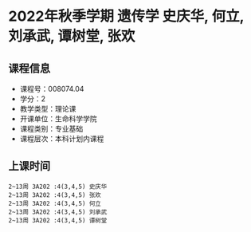 # 2022年秋季学期 遗传学 史庆华, 何立, 刘承武, 谭树堂, 张欢






## 课程信息

- 课程号：008074.04
- 学分：2
- 教学类型：理论课
- 开课单位：生命科学学院
- 课程类别：专业基础
- 课程层次：本科计划内课程

## 上课时间

```
2~13周 3A202 :4(3,4,5) 史庆华
2~13周 3A202 :4(3,4,5) 张欢
2~13周 3A202 :4(3,4,5) 何立
2~13周 3A202 :4(3,4,5) 刘承武
2~13周 3A202 :4(3,4,5) 谭树堂
```


